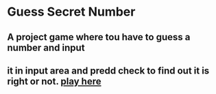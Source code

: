 # Guess Secret Number

## A project game where tou have to guess a number and input

## it in input area and predd check to find out it is right or not. [play here](https://www.google.com)

